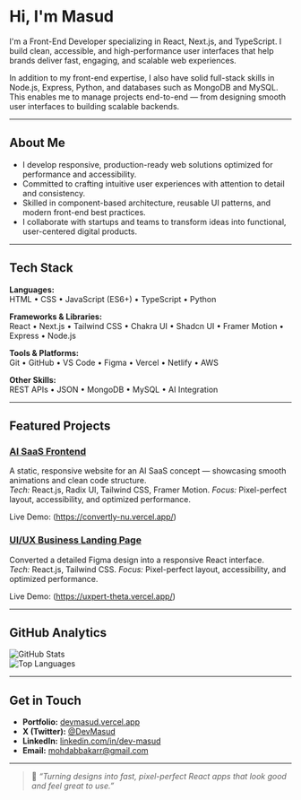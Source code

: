 # Hi, I'm Masud

I'm a Front-End Developer specializing in React, Next.js, and TypeScript.
I build clean, accessible, and high-performance user interfaces that help brands deliver fast, engaging, and scalable web experiences.

In addition to my front-end expertise, I also have solid full-stack skills in Node.js, Express, Python, and databases such as MongoDB and MySQL.
This enables me to manage projects end-to-end — from designing smooth user interfaces to building scalable backends.

---

## About Me

- I develop responsive, production-ready web solutions optimized for performance and accessibility.
- Committed to crafting intuitive user experiences with attention to detail and consistency.
- Skilled in component-based architecture, reusable UI patterns, and modern front-end best practices.
- I collaborate with startups and teams to transform ideas into functional, user-centered digital products.

---

## Tech Stack

**Languages:**  
HTML • CSS • JavaScript (ES6+) • TypeScript  • Python  

**Frameworks & Libraries:**  
React • Next.js • Tailwind CSS • Chakra UI •  Shadcn UI • Framer Motion • Express • Node.js

**Tools & Platforms:**  
Git • GitHub • VS Code • Figma • Vercel • Netlify  • AWS  

**Other Skills:**  
REST APIs • JSON • MongoDB • MySQL • AI Integration 

---

## Featured Projects

### [AI SaaS Frontend](https://convertly-nu.vercel.app/)
A static, responsive website for an AI SaaS concept — showcasing smooth animations and clean code structure.  
*Tech:* React.js, Radix UI, Tailwind CSS, Framer Motion.
*Focus:* Pixel-perfect layout, accessibility, and optimized performance.

Live Demo: (https://convertly-nu.vercel.app/)

### [UI/UX Business Landing Page](https://uxpert-theta.vercel.app/)
Converted a detailed Figma design into a responsive React interface.  
*Tech:* React.js, Tailwind CSS.
*Focus:* Pixel-perfect layout, accessibility, and optimized performance.

Live Demo: (https://uxpert-theta.vercel.app/)

---

## GitHub Analytics

![GitHub Stats](https://github-readme-stats.vercel.app/api?username=dev-mas-ud&show_icons=true&theme=tokyonight)  
![Top Languages](https://github-readme-stats.vercel.app/api/top-langs/?username=dev-mas-ud&layout=compact&theme=tokyonight)

---

## Get in Touch

-  **Portfolio:** [devmasud.vercel.app](https://devmasud.vercel.app)
-  **X (Twitter):** [@DevMasud](https://x.com/DevMasud)  
-  **LinkedIn:** [linkedin.com/in/dev-masud](https://www.linkedin.com/in/dev-masud/)  
-  **Email:** mohdabbakarr@gmail.com  

---

> 💬 *“Turning designs into fast, pixel-perfect React apps that look good and feel great to use.”*
